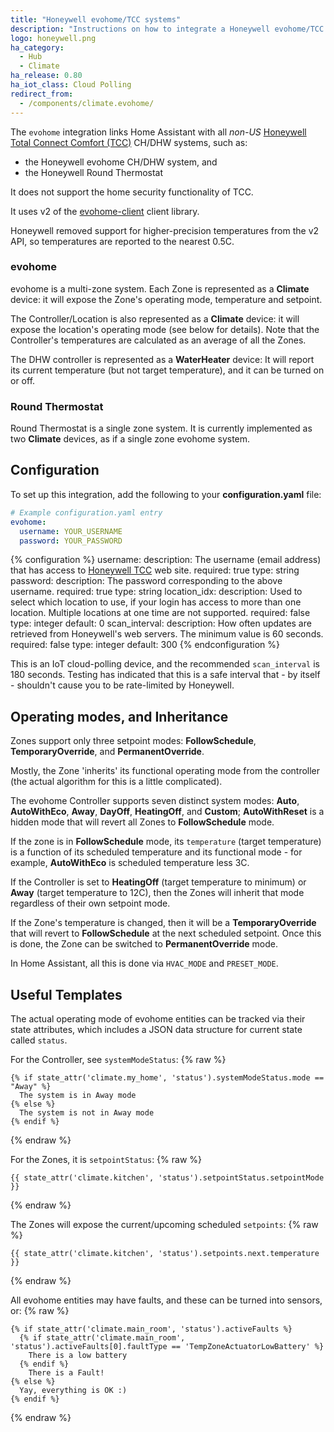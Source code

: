 ```yaml
---
title: "Honeywell evohome/TCC systems"
description: "Instructions on how to integrate a Honeywell evohome/TCC system with Home Assistant."
logo: honeywell.png
ha_category:
  - Hub
  - Climate
ha_release: 0.80
ha_iot_class: Cloud Polling
redirect_from:
  - /components/climate.evohome/
---
```


The `evohome` integration links Home Assistant with all _non-US_ [Honeywell Total Connect Comfort (TCC)](https://international.mytotalconnectcomfort.com/Account/Login) CH/DHW systems, such as:
 * the Honeywell evohome CH/DHW system, and
 * the Honeywell Round Thermostat

It does not support the home security functionality of TCC.

It uses v2 of the [evohome-client](https://github.com/watchforstock/evohome-client) client library.

Honeywell removed support for higher-precision temperatures from the v2 API, so temperatures are reported to the nearest 0.5C.

### evohome

evohome is a multi-zone system. Each Zone is represented as a **Climate** device: it will expose the Zone's operating mode, temperature and setpoint.

The Controller/Location is also represented as a **Climate** device: it will expose the location's operating mode (see below for details). Note that the Controller's temperatures are calculated as an average of all the Zones.

The DHW controller is represented as a **WaterHeater** device: It will report its current temperature (but not target temperature), and it can be turned on or off.

### Round Thermostat

Round Thermostat is a single zone system. It is currently implemented as two **Climate** devices, as if a single zone evohome system.

## Configuration

To set up this integration, add the following to your **configuration.yaml** file:

```yaml
# Example configuration.yaml entry
evohome:
  username: YOUR_USERNAME
  password: YOUR_PASSWORD
```

{% configuration %}
username:
  description: The username (email address) that has access to [Honeywell TCC](https://international.mytotalconnectcomfort.com/Account/Login) web site.
  required: true
  type: string
password:
  description: The password corresponding to the above username.
  required: true
  type: string
location_idx:
  description: Used to select which location to use, if your login has access to more than one location. Multiple locations at one time are not supported.
  required: false
  type: integer
  default: 0
scan_interval:
  description: How often updates are retrieved from Honeywell's web servers. The minimum value is 60 seconds.
  required: false
  type: integer
  default: 300
{% endconfiguration %}

This is an IoT cloud-polling device, and the recommended `scan_interval` is 180 seconds. Testing has indicated that this is a safe interval that - by itself - shouldn't cause you to be rate-limited by Honeywell.

## Operating modes, and Inheritance

Zones support only three setpoint modes: **FollowSchedule**, **TemporaryOverride**, and **PermanentOverride**.

Mostly, the Zone 'inherits' its functional operating mode from the controller (the actual algorithm for this is a little complicated).

The evohome Controller supports seven distinct system modes: **Auto**, **AutoWithEco**, **Away**, **DayOff**, **HeatingOff**, and **Custom**; **AutoWithReset** is a hidden mode that will revert all Zones to **FollowSchedule** mode.

If the zone is in **FollowSchedule** mode, its `temperature` (target temperature) is a function of its scheduled temperature and its functional mode - for example, **AutoWithEco** is scheduled temperature less 3C.

If the Controller is set to **HeatingOff** (target temperature to minimum) or **Away** (target temperature to 12C), then the Zones will inherit that mode regardless of their own setpoint mode.

If the Zone's temperature is changed, then it will be a **TemporaryOverride** that will revert to **FollowSchedule** at the next scheduled setpoint. Once this is done, the Zone can be switched to **PermanentOverride** mode.

In Home Assistant, all this is done via `HVAC_MODE` and `PRESET_MODE`.

## Useful Templates

The actual operating mode of evohome entities can be tracked via their state attributes, which includes a JSON data structure for current state called `status`.

For the Controller, see `systemModeStatus`:
{% raw %}
```
{% if state_attr('climate.my_home', 'status').systemModeStatus.mode == "Away" %}
  The system is in Away mode
{% else %}
  The system is not in Away mode
{% endif %}
```
{% endraw %}

For the Zones, it is `setpointStatus`:
{% raw %}
```
{{ state_attr('climate.kitchen', 'status').setpointStatus.setpointMode }}
```
{% endraw %}

The Zones will expose the current/upcoming scheduled `setpoints`:
{% raw %}
```
{{ state_attr('climate.kitchen', 'status').setpoints.next.temperature }}
```
{% endraw %}

All evohome entities may have faults, and these can be turned into sensors, or:
{% raw %}
```
{% if state_attr('climate.main_room', 'status').activeFaults %}
  {% if state_attr('climate.main_room', 'status').activeFaults[0].faultType == 'TempZoneActuatorLowBattery' %}
    There is a low battery
  {% endif %}
    There is a Fault!
{% else %}
  Yay, everything is OK :)
{% endif %}
```
{% endraw %}

